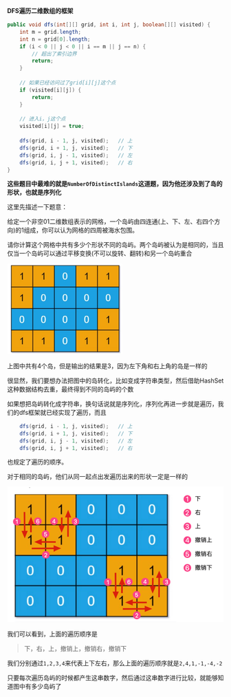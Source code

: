 **DFS遍历二维数组的框架**

```java
public void dfs(int[][] grid, int i, int j, boolean[][] visited) {
    int m = grid.length;
    int n = grid[0].length;
    if (i < 0 || j < 0 || i == m || j == n) {
        // 超出了索引边界
        return;
    }
    
    // 如果已经访问过了grid[i][j]这个点
    if (visited[i][j]) {
        return;
    }
    
    // 进入i，j这个点
    visited[i][j] = true;
    
    dfs(grid, i - 1, j, visited);   // 上
    dfs(grid, i + 1, j, visited);   // 下
    dfs(grid, i, j - 1, visited);   // 左
    dfs(grid, i, j + 1, visited);   // 右
}
```



**这些题目中最难的就是`NumberOfDistinctIslands`这道题，因为他还涉及到了岛的形状，也就是序列化**

这里先描述一下题意：

给定一个非空01二维数组表示的网格，一个岛屿由四连通(上、下、左、右四个方向)的1组成，你可以认为网格的四周被海水包围。

请你计算这个网格中共有多少个形状不同的岛屿。两个岛屿被认为是相同的，当且仅当一个岛屿可以通过平移变换(不可以旋转、翻转)和另一个岛屿重合

<img src="../../image/image-20211223201831594.png" alt="image-20211223201831594" style="zoom:50%;" />

上图中共有4个岛，但是输出的结果是3，因为左下角和右上角的岛是一样的



很显然，我们要想办法把图中的岛转化，比如变成字符串类型，然后借助HashSet这种数据结构去重，最终得到不同的岛屿的个数

如果想把岛屿转化成字符串，换句话说就是序列化，序列化再进一步就是遍历，我们的dfs框架就已经实现了遍历，而且

```java
    dfs(grid, i - 1, j, visited);   // 上
    dfs(grid, i + 1, j, visited);   // 下
    dfs(grid, i, j - 1, visited);   // 左
    dfs(grid, i, j + 1, visited);   // 右
```

也规定了遍历的顺序。

对于相同的岛屿，他们从同一起点出发遍历出来的形状一定是一样的

<img src="../../image/image-20211223202323575.png" alt="image-20211223202323575" style="zoom:67%;" />

我们可以看到，上面的遍历顺序是

> 下，右，上，撤销上，撤销右，撤销下

我们分别通过`1,2,3,4`来代表上下左右，那么上面的遍历顺序就是`2,4,1,-1,-4,-2`

只要每次遍历岛屿的时候都产生这串数字，然后通过这串数字进行比较，就能够知道图中有多少岛屿了
